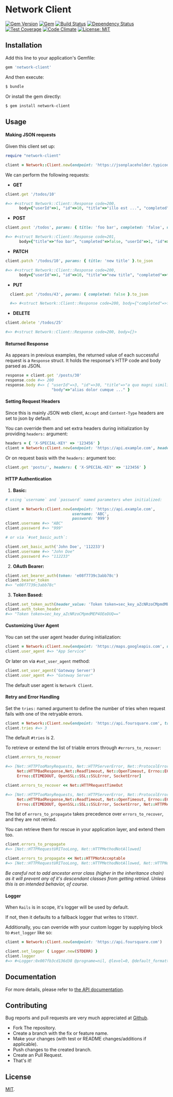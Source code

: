 # Network Client

[![Gem Version](https://badge.fury.io/rb/network-client.svg)](https://rubygems.org/gems/network-client)
[![Gem](https://img.shields.io/gem/dt/network-client.svg?colorB=8b0000)](https://rubygems.org/gems/network-client)
[![Build Status](https://travis-ci.org/abarrak/network-client.svg?branch=master)](https://travis-ci.org/abarrak/network-client)
[![Dependency Status](https://gemnasium.com/badges/github.com/abarrak/network-client.svg)](https://gemnasium.com/github.com/abarrak/network-client)
[![Test Coverage](https://codeclimate.com/github/abarrak/network-client/badges/coverage.svg)](https://codeclimate.com/github/abarrak/network-client/coverage)
[![Code Climate](https://lima.codeclimate.com/github/abarrak/network-client/badges/gpa.svg)](https://lima.codeclimate.com/github/abarrak/network-client)
[![License: MIT](https://img.shields.io/badge/License-MIT-yellow.svg)](https://opensource.org/licenses/MIT)

## Installation

Add this line to your application's Gemfile:

```ruby
gem 'network-client'
```

And then execute:

```sh
$ bundle
```

Or install the gem directly:

```sh
$ gem install network-client
```

## Usage

#### Making JSON requests
Given this client set up:

```ruby
require "network-client"

client = Network::Client.new(endpoint: 'https://jsonplaceholder.typicode.com')
```

We can perform the following requests:

  * **GET**

  ```ruby
  client.get '/todos/10'
  
  #=> #<struct Network::Client::Response code=200,
        body={"userId"=>1, "id"=>10, "title"=>"illo est ...", "completed"=>true}>
  ```

  * **POST**

  ```ruby
  client.post '/todos', params: { title: 'foo bar', completed: 'false', userId: 1 }.to_json

  #=> #<struct Network::Client::Response code=201,
        body={"title"=>"foo bar", "completed"=>false, "userId"=>1, "id"=>201}> 
  ```

  * **PATCH**

  ```ruby
  client.patch '/todos/10', params: { title: 'new title' }.to_json

  #=> #<struct Network::Client::Response code=200,
        body={"userId"=>1, "id"=>10, "title"=>"new title", "completed"=>true}> 
  ```

  * **PUT**

  ```ruby
    client.put '/todos/43', params: { completed: false }.to_json

    #=> #<struct Network::Client::Response code=200, body={"completed"=>false, "id"=>43}> 
  ```

  * **DELETE**

  ```ruby
  client.delete '/todos/25'

  #=> #<struct Network::Client::Response code=200, body={}>
  ```

#### Returned Response

As appears in previous examples, the returned value of each successful request is a `Response` struct. 
It holds the response's HTTP code and body parsed as JSON.

```ruby
response = client.get '/posts/30'
response.code #=> 200
response.body #=> { "userId"=>3, "id"=>30, "title"=>"a quo magni similique perferendis", 
                    "body"=>"alias dolor cumque ..." }
```

#### Setting Request Headers
Since this is mainly JSON web client, `Accept` and `Content-Type` headers are set to json by default.

You can override them and set extra headers during initialization by providing `headers:` argument:

```ruby
headers = { 'X-SPECIAL-KEY' => '123456' }
client = Network::Client.new(endpoint: 'https://api.example.com', headers: headers)
```

Or on request basis with the `headers:` argument too:

```ruby
client.get 'posts/', headers: { 'X-SPECIAL-KEY' => '123456' }
```

#### HTTP Authentication

  1. **Basic:**
  ```ruby
  # using `username` and `password` named parameters when initialized:

  client = Network::Client.new(endpoint: 'https://api.example.com',
                               username: 'ABC', 
                               password: '999')
  client.username #=> "ABC"
  client.password #=> "999"

  # or via `#set_basic_auth`:

  client.set_basic_auth('John Doe', '112233')
  client.username #=> "John Doe"
  client.password #=> "112233"
  ```

  2. **OAuth Bearer:**
  ```ruby
  client.set_bearer_auth(token: 'e08f7739c3abb78c')
  client.bearer_token 
  #=> "e08f7739c3abb78c"
  ```

  3. **Token Based:**
  ```ruby
  client.set_token_auth(header_value: 'Token token=sec_key_aZcNRzoCMpmdMEP4OEeDUQ==')
  client.auth_token_header
  #=> "Token token=sec_key_aZcNRzoCMpmdMEP4OEeDUQ=="
  ```

#### Customizing User Agent
You can set the user agent header during initialization:

```ruby
client = Network::Client.new(endpoint: 'https://maps.googleapis.com', user_agent: 'App Service')
client.user_agent #=> "App Service"
```

Or later on via `#set_user_agent` method:

```ruby
client.set_user_agent('Gateway Server')
client.user_agent #=> "Gateway Server"
```

The default user agent is `Network Client`.

#### Retry and Error Handling
Set the `tries:` named argument to define the number of tries when request fails with one of the retryable errors.

```ruby
client = Network::Client.new(endpoint: 'https://api.foursquare.com', tries: 3)
client.tries #=> 3
```

The default `#tries` is 2.

To retrieve or extend the list of triable errors through `#errors_to_recover`:

```ruby
client.errors_to_recover

#=> [Net::HTTPTooManyRequests, Net::HTTPServerError, Net::ProtocolError,
     Net::HTTPBadResponse,Net::ReadTimeout, Net::OpenTimeout, Errno::ECONNREFUSED,
     Errno::ETIMEDOUT, OpenSSL::SSL::SSLError, SocketError]

client.errors_to_recover << Net::HTTPRequestTimeOut

#=> [Net::HTTPTooManyRequests, Net::HTTPServerError, Net::ProtocolError,
     Net::HTTPBadResponse,Net::ReadTimeout, Net::OpenTimeout, Errno::ECONNREFUSED,
     Errno::ETIMEDOUT, OpenSSL::SSL::SSLError, SocketError, Net::HTTPRequestTimeOut]
```

The list of `errors_to_propagate` takes precedence over `errors_to_recover`, and they are not retried.

You can retrieve them for rescue in your application layer, and extend them too.

```ruby
client.errors_to_propagate
#=> [Net::HTTPRequestURITooLong, Net::HTTPMethodNotAllowed]

client.errors_to_propagate << Net::HTTPNotAcceptable
#=> [Net::HTTPRequestURITooLong, Net::HTTPMethodNotAllowed, Net::HTTPNotAcceptable]
```

*Be careful not to add ancestor error class (higher in the inheritance chain) as it will prevent any of it's descendant classes from getting retried. Unless this is an intended behavior, of course.*

#### Logger
When `Rails` is in scope, it's logger will be used by default.

If not, then it defaults to a fallback logger that writes to `STDOUT`.

Additionally, you can override with your custom logger by supplying block to `#set_logger` like so:

```ruby
client = Network::Client.new(endpoint: 'https://api.foursquare.com')

client.set_logger { Logger.new(STDERR) }
client.logger
#=> #<Logger:0x007fb3cd136d38 @progname=nil, @level=0, @default_formatter=#<Logger::Formatter:0x007fb3cd136d10 @datetime_format=nil>, @formatter=nil, @logdev=#<Logger::LogDevice:0x007fb3cd136c98 @shift_size=nil, @shift_age=nil, @filename=nil, @dev=#<IO:<STDERR>>, @mon_owner=nil, @mon_count=0, @mon_mutex=#<Thread::Mutex:0x007fb3cd136c70>>>
```

## Documentation
For more details, please refer to [the API documentation](http://www.rubydoc.info/gems/network-client/2.0.1/Network/Client).

## Contributing
Bug reports and pull requests are very much appreciated at [Github](https://github.com/abarrak/network-client).

  - Fork The repository.
  - Create a branch with the fix or feature name.
  - Make your changes (with test or README changes/additions if applicable).
  - Push changes to the created branch.
  - Create an Pull Request.
  - That's it!


## License
[MIT](http://opensource.org/licenses/MIT).
